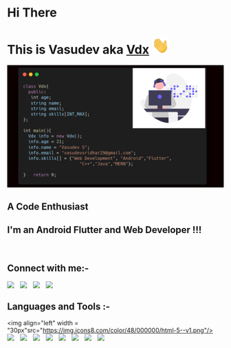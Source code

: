 

# Hi There 
# This is Vasudev aka [Vdx][website] <img src="./assets/Hi.gif" width="40" height="40">
<img src="./assets/vdx.png">

## A Code Enthusiast 
## I'm an Android Flutter and Web Developer !!!

<br/>

## Connect with me:-

[<img align="left" width = "30px" src="https://img.icons8.com/external-kiranshastry-gradient-kiranshastry/64/000000/external-website-advertising-kiranshastry-gradient-kiranshastry.png"/>][website]
[<img align="left" width = "30px" src="https://img.icons8.com/color/64/000000/github-2.png"/>][github]
[<img align="left" width = "30px" src="https://img.icons8.com/color/48/000000/linkedin.png"/>][linkedin]
[<img align="left" width = "30px" src="https://img.icons8.com/color/48/000000/instagram-new--v2.png"/>][instagram]


<br/>

## Languages and Tools :-
<img align="left" width = "30px"src="https://img.icons8.com/color/48/000000/html-5--v1.png"/>
<img align="left" width = "30px" src="https://img.icons8.com/color/48/000000/css3.png"/>
<img align="left" width = "30px" src="https://img.icons8.com/color/48/000000/javascript--v2.png"/>
<img align="left" width = "30px" src="https://img.icons8.com/fluency/48/000000/android-os.png"/>
<img align="left" width = "30px" src="https://img.icons8.com/color/48/000000/flutter.png"/>
<img align="left" width = "30px" src="https://img.icons8.com/color/48/000000/sass.png"/>
<img align="left" width = "30px" src="https://img.icons8.com/color/48/000000/mongodb.png"/>
<img align="left" width = "30px" src="https://img.icons8.com/color/48/000000/nodejs.png"/>
<img align="left" width = "30px" src="https://img.icons8.com/plasticine/100/000000/react.png"/>





[website]: https://vasudevsridhar.netlify.app
[github]: https://github.com/Vasudev-2308
[instagram]: https://www.instagram.com/___vdx___.dart/
[linkedin]: https://www.linkedin.com/in/vasudeva-s-4714341a2/
